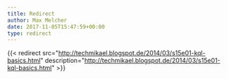 ```yaml
---
title: Redirect
author: Max Melcher
date: 2017-11-05T15:47:59+00:00
type: redirect
---
```

{{< redirect src="http://techmikael.blogspot.de/2014/03/s15e01-kql-basics.html" description="http://techmikael.blogspot.de/2014/03/s15e01-kql-basics.html" >}}
